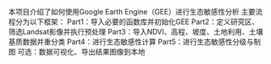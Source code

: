 本项目介绍了如何使用Google Earth Engine（GEE）进行生态敏感性分析
主要流程分为以下框架：
Part1：导入必要的函数库并初始化GEE
Part2：定义研究区、筛选Landsat影像并执行预处理
Part3：导入NDVI、高程、坡度、土地利用、土壤基质数据并重分类
Part4：进行生态敏感性计算
Part5：进行生态敏感性分级与制图
可选：数据可视化、导出结果图像到本地

